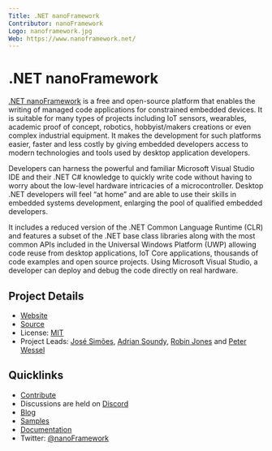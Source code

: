 ```yaml
---
Title: .NET nanoFramework
Contributor: nanoFramework
Logo: nanoframework.jpg
Web: https://www.nanoframework.net/
---
```


# .NET nanoFramework

[.NET nanoFramework](https://github.com/nanoframework) is a free and open-source platform that enables the writing of managed code applications for constrained embedded devices. It is suitable for many types of projects including IoT sensors, wearables, academic proof of concept, robotics, hobbyist/makers creations or even complex industrial equipment. It makes the development for such platforms easier, faster and less costly by giving embedded developers access to modern technologies and tools used by desktop application developers.

Developers can harness the powerful and familiar Microsoft Visual Studio IDE and their .NET C# knowledge to quickly write code without having to worry about the low-level hardware intricacies of a microcontroller. Desktop .NET developers will feel “at home” and are able to use their skills in embedded systems development, enlarging the pool of qualified embedded developers.

It includes a reduced version of the .NET Common Language Runtime (CLR) and features a subset of the .NET base class libraries along with the most common APIs included in the Universal Windows Platform (UWP) allowing code reuse from desktop applications, IoT Core applications, thousands of code examples and open source projects.
Using Microsoft Visual Studio, a developer can deploy and debug the code directly on real hardware.

## Project Details

* [Website](https://www.nanoframework.net)
* [Source](https://github.com/nanoframework)
* License: [MIT](https://opensource.org/licenses/MIT)
* Project Leads: [José Simões](https://github.com/josesimoes), [Adrian Soundy](https://github.com/AdrianSoundy), [Robin Jones](https://github.com/networkfusion) and [Peter Wessel](https://github.com/piwi1263)

## Quicklinks

* [Contribute](https://docs.nanoframework.net/content/contributing/index.html)
* Discussions are held on [Discord](https://discord.gg/gCyBu8T/)
* [Blog](https://www.nanoframework.net/blog/)
* [Samples](https://github.com/nanoframework/samples)
* [Documentation](https://docs.nanoframework.net/)
* Twitter: [@nanoFramework](https://twitter.com/nanoFramework)
